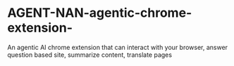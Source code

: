 # AGENT-NAN-agentic-chrome-extension-
An agentic AI chrome extension that can interact with your browser, answer question based site, summarize content, translate pages
